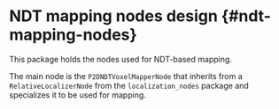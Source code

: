 NDT mapping nodes design {#ndt-mapping-nodes}
=============

This package holds the nodes used for NDT-based mapping.

The main node is the `P2DNDTVoxelMapperNode` that inherits from a `RelativeLocalizerNode` from the
`localization_nodes` package and specializes it to be used for mapping.
